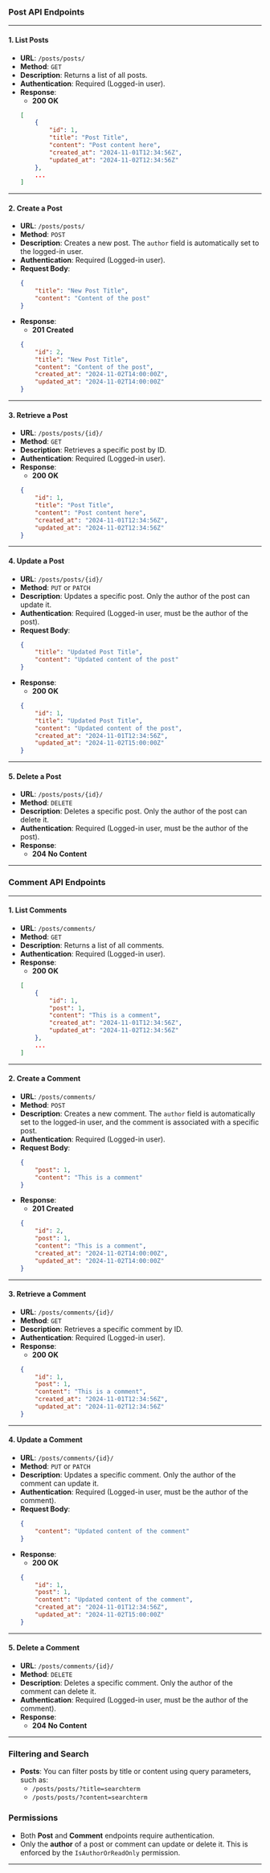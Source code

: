 

### **Post API Endpoints**

---

#### **1. List Posts**
- **URL**: `/posts/posts/`
- **Method**: `GET`
- **Description**: Returns a list of all posts.
- **Authentication**: Required (Logged-in user).
- **Response**:
    - **200 OK**
    ```json
    [
        {
            "id": 1,
            "title": "Post Title",
            "content": "Post content here",
            "created_at": "2024-11-01T12:34:56Z",
            "updated_at": "2024-11-02T12:34:56Z"
        },
        ...
    ]
    ```

---

#### **2. Create a Post**
- **URL**: `/posts/posts/`
- **Method**: `POST`
- **Description**: Creates a new post. The `author` field is automatically set to the logged-in user.
- **Authentication**: Required (Logged-in user).
- **Request Body**:
    ```json
    {
        "title": "New Post Title",
        "content": "Content of the post"
    }
    ```
- **Response**:
    - **201 Created**
    ```json
    {
        "id": 2,
        "title": "New Post Title",
        "content": "Content of the post",
        "created_at": "2024-11-02T14:00:00Z",
        "updated_at": "2024-11-02T14:00:00Z"
    }
    ```

---

#### **3. Retrieve a Post**
- **URL**: `/posts/posts/{id}/`
- **Method**: `GET`
- **Description**: Retrieves a specific post by ID.
- **Authentication**: Required (Logged-in user).
- **Response**:
    - **200 OK**
    ```json
    {
        "id": 1,
        "title": "Post Title",
        "content": "Post content here",
        "created_at": "2024-11-01T12:34:56Z",
        "updated_at": "2024-11-02T12:34:56Z"
    }
    ```

---

#### **4. Update a Post**
- **URL**: `/posts/posts/{id}/`
- **Method**: `PUT` or `PATCH`
- **Description**: Updates a specific post. Only the author of the post can update it.
- **Authentication**: Required (Logged-in user, must be the author of the post).
- **Request Body**:
    ```json
    {
        "title": "Updated Post Title",
        "content": "Updated content of the post"
    }
    ```
- **Response**:
    - **200 OK**
    ```json
    {
        "id": 1,
        "title": "Updated Post Title",
        "content": "Updated content of the post",
        "created_at": "2024-11-01T12:34:56Z",
        "updated_at": "2024-11-02T15:00:00Z"
    }
    ```

---

#### **5. Delete a Post**
- **URL**: `/posts/posts/{id}/`
- **Method**: `DELETE`
- **Description**: Deletes a specific post. Only the author of the post can delete it.
- **Authentication**: Required (Logged-in user, must be the author of the post).
- **Response**:
    - **204 No Content**

---

### **Comment API Endpoints**

---

#### **1. List Comments**
- **URL**: `/posts/comments/`
- **Method**: `GET`
- **Description**: Returns a list of all comments.
- **Authentication**: Required (Logged-in user).
- **Response**:
    - **200 OK**
    ```json
    [
        {
            "id": 1,
            "post": 1,
            "content": "This is a comment",
            "created_at": "2024-11-01T12:34:56Z",
            "updated_at": "2024-11-02T12:34:56Z"
        },
        ...
    ]
    ```

---

#### **2. Create a Comment**
- **URL**: `/posts/comments/`
- **Method**: `POST`
- **Description**: Creates a new comment. The `author` field is automatically set to the logged-in user, and the comment is associated with a specific post.
- **Authentication**: Required (Logged-in user).
- **Request Body**:
    ```json
    {
        "post": 1,
        "content": "This is a comment"
    }
    ```
- **Response**:
    - **201 Created**
    ```json
    {
        "id": 2,
        "post": 1,
        "content": "This is a comment",
        "created_at": "2024-11-02T14:00:00Z",
        "updated_at": "2024-11-02T14:00:00Z"
    }
    ```

---

#### **3. Retrieve a Comment**
- **URL**: `/posts/comments/{id}/`
- **Method**: `GET`
- **Description**: Retrieves a specific comment by ID.
- **Authentication**: Required (Logged-in user).
- **Response**:
    - **200 OK**
    ```json
    {
        "id": 1,
        "post": 1,
        "content": "This is a comment",
        "created_at": "2024-11-01T12:34:56Z",
        "updated_at": "2024-11-02T12:34:56Z"
    }
    ```

---

#### **4. Update a Comment**
- **URL**: `/posts/comments/{id}/`
- **Method**: `PUT` or `PATCH`
- **Description**: Updates a specific comment. Only the author of the comment can update it.
- **Authentication**: Required (Logged-in user, must be the author of the comment).
- **Request Body**:
    ```json
    {
        "content": "Updated content of the comment"
    }
    ```
- **Response**:
    - **200 OK**
    ```json
    {
        "id": 1,
        "post": 1,
        "content": "Updated content of the comment",
        "created_at": "2024-11-01T12:34:56Z",
        "updated_at": "2024-11-02T15:00:00Z"
    }
    ```

---

#### **5. Delete a Comment**
- **URL**: `/posts/comments/{id}/`
- **Method**: `DELETE`
- **Description**: Deletes a specific comment. Only the author of the comment can delete it.
- **Authentication**: Required (Logged-in user, must be the author of the comment).
- **Response**:
    - **204 No Content**

---

### **Filtering and Search**
- **Posts**: You can filter posts by title or content using query parameters, such as:
    - `/posts/posts/?title=searchterm`
    - `/posts/posts/?content=searchterm`
  
### **Permissions**
- Both **Post** and **Comment** endpoints require authentication. 
- Only the **author** of a post or comment can update or delete it. This is enforced by the `IsAuthorOrReadOnly` permission.

---

